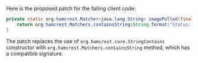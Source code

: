 Here is the proposed patch for the failing client code:

```java
private static org.hamcrest.Matcher<java.lang.String> imagePulled(final java.lang.String image) {
    return org.hamcrest.Matchers.containsString(String.format("Status: Downloaded newer image for %s", image));
}
```

The patch replaces the use of `org.hamcrest.core.StringContains` constructor with `org.hamcrest.Matchers.containsString` method, which has a compatible signature.